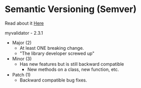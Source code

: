 # Semantic Versioning (Semver)

Read about it [Here](https://semver.org)

myvalidator - 2.3.1

- Major (2)
    - At least ONE breaking change.
    - "The library developer screwed up"
- Minor (3)
    - Has new features but is still backward compatible
        - New methods on a class, new function, etc.
- Patch (1)
    - Backward compatible bug fixes.